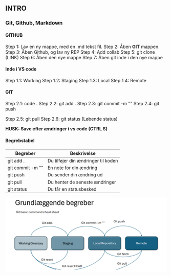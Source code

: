## INTRO
### Git, Github, Markdown

#### GITHUB
Step 1: Lav en ny mappe, med en .md tekst fil.
Step 2: Åben **GIT** mappen.
Step 3: Åben Github, og lav ny REP
Step 4: Add collab
Step 5: git clone (LINK)
Step 6: Åben den nye mappe
Step 7: Åben git inde i den nye mappe

#### Inde i VS code
Step 1.1: Working 
Step 1.2: Staging
Step 1.3: Local
Step 1.4: Remote

#### GIT
Step 2.1: code .
Step 2.2: git add .
Step 2.3: git commit -m ""
Step 2.4: git push

Step 2.5: git pull
Step 2.6: git status (Løbende status)

**HUSK: Save efter ændringer i vs code (CTRL S)**

#### Begrebstabel
| Begreber | Beskrivelse |
|----------|-------------|
| git add . | Du tilføjer din ændringer til koden |
| git commit -m "" | En note for din ændring |
| git push | Du sender din ændring ud |
| git pull | Du henter de seneste ændringer |
| git status | Du får en statusbesked |

![alt text](picture.png-1.png)  
